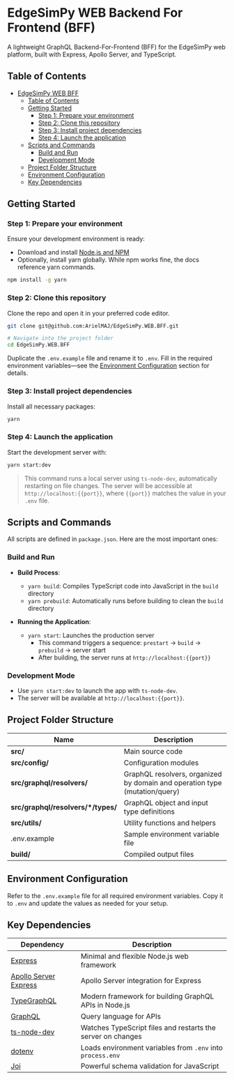 # EdgeSimPy WEB Backend For Frontend (BFF)

A lightweight GraphQL Backend-For-Frontend (BFF) for the EdgeSimPy web platform, built with Express, Apollo Server, and TypeScript.

## Table of Contents

- [EdgeSimPy WEB BFF](#edgesimpy-web-backend-for-frontend-bff)
  - [Table of Contents](#table-of-contents)
  - [Getting Started](#getting-started)
    - [Step 1: Prepare your environment](#step-1-prepare-your-environment)
    - [Step 2: Clone this repository](#step-2-clone-this-repository)
    - [Step 3: Install project dependencies](#step-3-install-project-dependencies)
    - [Step 4: Launch the application](#step-4-launch-the-application)
  - [Scripts and Commands](#scripts-and-commands)
    - [Build and Run](#build-and-run)
    - [Development Mode](#development-mode)
  - [Project Folder Structure](#project-folder-structure)
  - [Environment Configuration](#environment-configuration)
  - [Key Dependencies](#key-dependencies)

## Getting Started

### Step 1: Prepare your environment

Ensure your development environment is ready:

- Download and install [Node.js and NPM](https://nodejs.org/en/download/)
- Optionally, install yarn globally. While npm works fine, the docs reference yarn commands.
  
```bash
npm install -g yarn
```

### Step 2: Clone this repository

Clone the repo and open it in your preferred code editor.

```bash
git clone git@github.com:ArielMAJ/EdgeSimPy.WEB.BFF.git

# Navigate into the project folder
cd EdgeSimPy.WEB.BFF
```

Duplicate the `.env.example` file and rename it to `.env`. Fill in the required environment variables—see the [Environment Configuration](#environment-configuration) section for details.

### Step 3: Install project dependencies

Install all necessary packages:

```bash
yarn
```

### Step 4: Launch the application

Start the development server with:

```bash
yarn start:dev
```

> This command runs a local server using `ts-node-dev`, automatically restarting on file changes.
> The server will be accessible at `http://localhost:{{port}}`, where `{{port}}` matches the value in your `.env` file.

## Scripts and Commands

All scripts are defined in `package.json`. Here are the most important ones:

### Build and Run

- **Build Process**:
  - `yarn build`: Compiles TypeScript code into JavaScript in the `build` directory
  - `yarn prebuild`: Automatically runs before building to clean the `build` directory

- **Running the Application**:
  - `yarn start`: Launches the production server
    - This command triggers a sequence: `prestart` → `build` → `prebuild` → 
    server start
    - After building, the server runs at `http://localhost:{{port}}`

### Development Mode

- Use `yarn start:dev` to launch the app with `ts-node-dev`.
- The server will be available at `http://localhost:{{port}}`.

## Project Folder Structure

| Name                               | Description |
| ---------------------------------- | ----------- |
| **src/**                           | Main source code |
| **src/config/**                    | Configuration modules |
| **src/graphql/resolvers/**         | GraphQL resolvers, organized by domain and operation type (mutation/query) |
| **src/graphql/resolvers/*/types/** | GraphQL object and input type definitions |
| **src/utils/**                     | Utility functions and helpers |
| .env.example                       | Sample environment variable file |
| **build/**                         | Compiled output files |

## Environment Configuration

Refer to the `.env.example` file for all required environment variables. Copy it to `.env` and update the values as needed for your setup.

## Key Dependencies

| Dependency                        | Description                       |
| --------------------------------- | --------------------------------- |
| [Express](https://expressjs.com/) | Minimal and flexible Node.js web framework |
| [Apollo Server Express](https://www.apollographql.com/docs/apollo-server/v1/servers/express/) | Apollo Server integration for Express |
| [TypeGraphQL](https://typegraphql.com/) | Modern framework for building GraphQL APIs in Node.js |
| [GraphQL](http://graphql.org/graphql-js/) | Query language for APIs |
| [ts-node-dev](https://www.npmjs.com/package/ts-node-dev) | Watches TypeScript files and restarts the server on changes |
| [dotenv](https://www.npmjs.com/package/dotenv) | Loads environment variables from `.env` into `process.env` |
| [Joi](https://joi.dev/) | Powerful schema validation for JavaScript |
